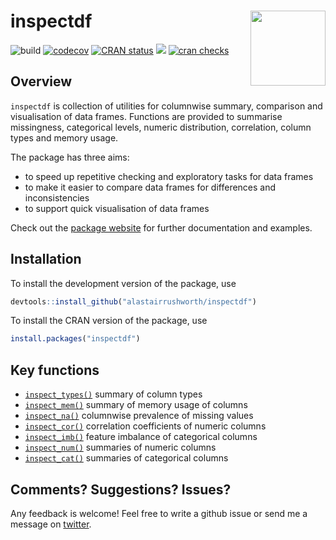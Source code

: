 
# inspectdf <img src="man/figures/logo.png" align="right" width="120" />

![build](https://github.com/alastairrushworth/inspectdf/workflows/R-CMD-check/badge.svg)
[![codecov](https://codecov.io/gh/alastairrushworth/inspectdf/branch/master/graph/badge.svg)](https://codecov.io/gh/alastairrushworth/inspectdf)
[![CRAN
status](https://www.r-pkg.org/badges/version/inspectdf)](https://cran.r-project.org/package=inspectdf)
[![](https://cranlogs.r-pkg.org/badges/inspectdf)](https://cran.r-project.org/package=inspectdf)
[![cran
checks](https://cranchecks.info/badges/summary/inspectdf)](https://cran.r-project.org/web/checks/check_results_inspectdf.html)

## Overview

`inspectdf` is collection of utilities for columnwise summary,
comparison and visualisation of data frames. Functions are provided to
summarise missingness, categorical levels, numeric distribution,
correlation, column types and memory usage.

The package has three aims:

-   to speed up repetitive checking and exploratory tasks for data
    frames  
-   to make it easier to compare data frames for differences and
    inconsistencies
-   to support quick visualisation of data frames

Check out the [package
website](https://alastairrushworth.github.io/inspectdf/) for further
documentation and examples.

## Installation

To install the development version of the package, use

``` r
devtools::install_github("alastairrushworth/inspectdf")
```

To install the CRAN version of the package, use

``` r
install.packages("inspectdf")
```

## Key functions

-   [`inspect_types()`](https://alastairrushworth.github.io/inspectdf/articles/pkgdown/inspect_types_examples.html)
    summary of column types
-   [`inspect_mem()`](https://alastairrushworth.github.io/inspectdf/articles/pkgdown/inspect_mem_examples.html)
    summary of memory usage of columns
-   [`inspect_na()`](https://alastairrushworth.github.io/Missing-values-in-dataframes-with-inspectdf/)
    columnwise prevalence of missing values
-   [`inspect_cor()`](https://alastairrushworth.github.io/Calculating-and-visualising-correlation-coefficients-with-inspectdf/)
    correlation coefficients of numeric columns
-   [`inspect_imb()`](https://alastairrushworth.github.io/inspectdf/articles/pkgdown/inspect_imb_examples.html)
    feature imbalance of categorical columns
-   [`inspect_num()`](https://alastairrushworth.github.io/inspectdf/articles/pkgdown/inspect_num_examples.html)
    summaries of numeric columns
-   [`inspect_cat()`](https://alastairrushworth.github.io/Exploring-categorical-data-with-inspectdf/)
    summaries of categorical columns

## Comments? Suggestions? Issues?

Any feedback is welcome! Feel free to write a github issue or send me a
message on [twitter](https://twitter.com/rushworth_a).
